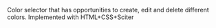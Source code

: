 Color selector that has opportunities to create, edit and delete different colors. Implemented with HTML+CSS+Sciter